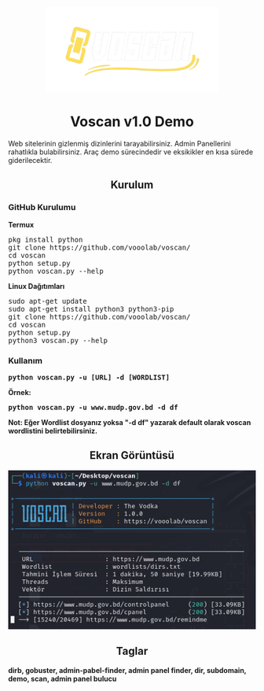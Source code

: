 <div align="center">
  <img src="https://raw.githubusercontent.com/vooolab/voscan/main/git-images/banner.jpeg" style="width: 350px;"/>
</div>

<h1 align="center">
Voscan v1.0 Demo
</h1>
Web sitelerinin gizlenmiş dizinlerini tarayabilirsiniz. Admin Panellerini rahatlıkla bulabilirsiniz. Araç demo sürecindedir ve eksikikler en kısa sürede giderilecektir.
<h2 align="center">
Kurulum
</h2>
<h3>GitHub Kurulumu</h3>
<b>Termux</b>
<pre>pkg install python
git clone https://github.com/vooolab/voscan/
cd voscan
python setup.py
python voscan.py --help</pre>
<b>Linux Dağıtımları</b>
<pre>sudo apt-get update
sudo apt-get install python3 python3-pip
git clone https://github.com/vooolab/voscan/
cd voscan
python setup.py
python3 voscan.py --help</pre>
<b>

<h3>Kullanım</h3>
<pre>python voscan.py -u [URL] -d [WORDLIST]</pre>

Örnek:
<pre>python voscan.py -u www.mudp.gov.bd -d df</pre>
Not: Eğer Wordlist dosyanız yoksa "-d df" yazarak default olarak voscan wordlistini belirtebilirsiniz.

<h2 align="center">
Ekran Görüntüsü
</h2>
<div align="center">
  <img src="https://raw.githubusercontent.com/vooolab/voscan/main/git-images/ss1.png"/>
</div>

<h2 align="center">
Taglar
</h2>
dirb, gobuster, admin-pabel-finder, admin panel finder, dir, subdomain, demo, scan, admin panel bulucu
